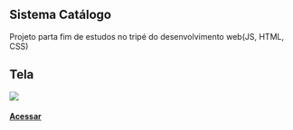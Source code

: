## Sistema Catálogo
Projeto parta fim de estudos no tripé do desenvolvimento web(JS, HTML, CSS)

## Tela 
<img src="Sem título.png">

#### <a href="https://mlopesg.github.io/gontijo-sistema-catalogo/">Acessar</a>
